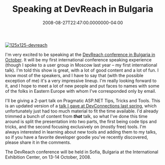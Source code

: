 ﻿---
title: Speaking at DevReach in Bulgaria
date: "2008-08-27T22:47:00.0000000-04:00"
description: I'm very excited to be speaking at the DevReach conference in
featuredImage: img/speaking-at-devreach-in-bulgaria-featured.png
---

[![125x125-devreach](/img/devreach-2008.jpg)](http://devreach.com/)

I'm very excited to be speaking at the [DevReach conference in Bulgaria in October](http://devreach.com/). It will be my first international conference speaking experience (though I spoke to a user group in Moscow last year – my first international talk). I'm told this show is great, with a lot of good content and a lot of fun. I know most of the speakers, and I have to say that (with the possible exception of me) it's a very impressive lineup. I'm really looking forward to it, and I hope to meet a lot of new people and put faces to names with some of the folks in Eastern Europe with whom I've corresponded only by email.

I'll be giving a 2-part talk on Pragmatic ASP.NET Tips, Tricks and Tools. This is an updated version of a [talk I gave at DevConnections last spring](http://aspadvice.com/blogs/ssmith/archive/2008/04/28/DevConnections-Spring-Slides-and-Demos.aspx), which unfortunately just had too much material to fit the time available. I'd already trimmed a bunch of content from ***that*** talk, so what I've done this time around is split the presentation into two parts, the first being code tips and tricks, and the second focusing exclusively on (mostly free) tools. I'm always interested in learning about new tools and adding them to my talks, so if you have a favorite developer goodie you've recently discovered, please share it in the comments.

The DevReach conference will be held in Sofia, Bulgaria at the International Exhibition Center, on 13-14 October, 2008.

